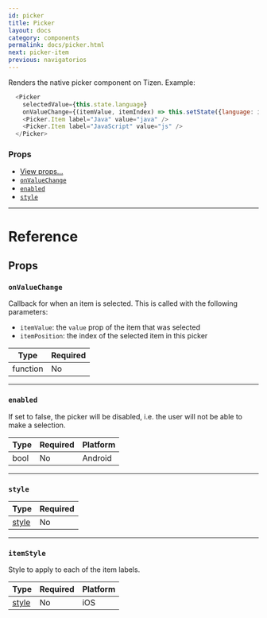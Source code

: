 ```yaml
---
id: picker
title: Picker
layout: docs
category: components
permalink: docs/picker.html
next: picker-item
previous: navigatorios
---
```


Renders the native picker component on Tizen. Example:

```javascript
  <Picker
    selectedValue={this.state.language}
    onValueChange={(itemValue, itemIndex) => this.setState({language: itemValue})}>
    <Picker.Item label="Java" value="java" />
    <Picker.Item label="JavaScript" value="js" />
  </Picker>
```

### Props

- [View props...](docs/view.html#props)
- [`onValueChange`](docs/picker.html#onvaluechange)
- [`enabled`](docs/picker.html#enabled)
- [`style`](docs/picker.html#style)


---

# Reference

## Props

### `onValueChange`

Callback for when an item is selected. This is called with the following parameters:

  - `itemValue`: the `value` prop of the item that was selected
  - `itemPosition`: the index of the selected item in this picker

| Type | Required |
| - | - |
| function | No |



---

### `enabled`

If set to false, the picker will be disabled, i.e. the user will not be able to make a
selection.


| Type | Required | Platform |
| - | - | - |
| bool | No | Android  |




---

### `style`



| Type | Required |
| - | - |
| [style](docs/picker-style-props.html) | No |


---

### `itemStyle`

Style to apply to each of the item labels.


| Type | Required | Platform |
| - | - | - |
| [style](docs/textstyleproptypes.html) | No | iOS  |



